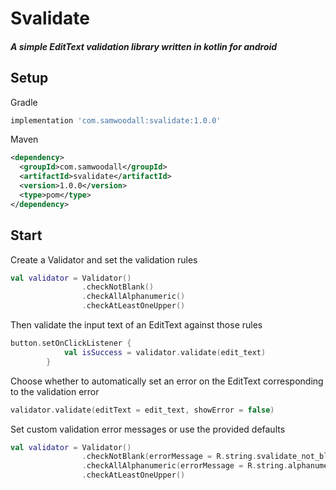 # Svalidate

##### A simple EditText validation library written in kotlin for android



## Setup

 Gradle

```groovy
implementation 'com.samwoodall:svalidate:1.0.0'
```

Maven

```xml
<dependency>
  <groupId>com.samwoodall</groupId>
  <artifactId>svalidate</artifactId>
  <version>1.0.0</version>
  <type>pom</type>
</dependency>
```



## Start

Create a Validator and set the validation rules

```kotlin
val validator = Validator()
                .checkNotBlank()
                .checkAllAlphanumeric()
                .checkAtLeastOneUpper()
```



Then validate the input text of an EditText against those rules

```kotlin
button.setOnClickListener {
            val isSuccess = validator.validate(edit_text)
        }
```



Choose whether to automatically set an error on the EditText corresponding to the validation error

```kotlin
validator.validate(editText = edit_text, showError = false)
```



Set custom validation error messages or use the provided defaults

```kotlin
val validator = Validator()
                .checkNotBlank(errorMessage = R.string.svalidate_not_blank)
                .checkAllAlphanumeric(errorMessage = R.string.alphanumeric_error)
                .checkAtLeastOneUpper()
```



